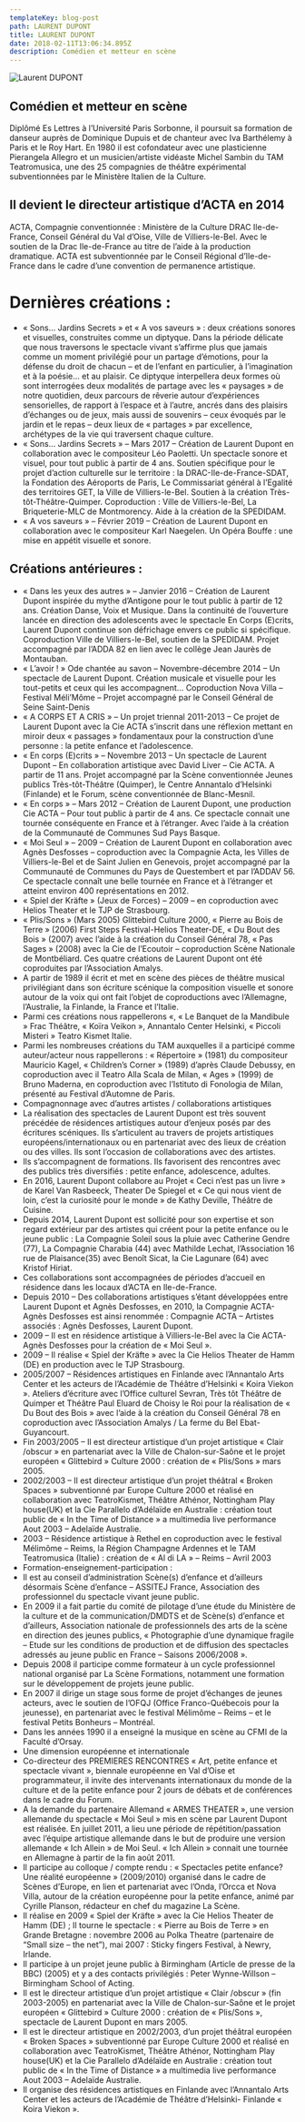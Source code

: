 ```yaml
---
templateKey: blog-post
path: LAURENT DUPONT
title: LAURENT DUPONT
date: 2018-02-11T13:06:34.895Z
description: Comédien et metteur en scène
---
```

![Laurent DUPONT](/img/lodupont.jpg)

## Comédien et metteur en scène

Diplômé Es Lettres à l’Université Paris Sorbonne, il poursuit sa formation de danseur auprès de Dominique Dupuis et de chanteur avec Iva Barthélemy à Paris et le Roy Hart. En 1980 il est cofondateur avec une plasticienne Pierangela Allegro et un musicien/artiste vidéaste Michel Sambin du TAM Teatromusica, une des 25 compagnies de théâtre expérimental subventionnées par le Ministère Italien de la Culture.

## Il devient le directeur artistique d’ACTA en 2014

ACTA, Compagnie conventionnée : Ministère de la Culture DRAC Ile-de-France, Conseil Général du Val d’Oise, Ville de Villiers-le-Bel. Avec le soutien de la Drac Ile-de-France au titre de l’aide à la production dramatique. ACTA est subventionnée par le Conseil Régional d’Ile-de-France dans le cadre d’une convention de permanence artistique.

# Dernières créations :

* « Sons… Jardins Secrets » et « A vos saveurs » : deux créations  sonores et visuelles, construites comme un diptyque. Dans la période délicate que nous traversons le spectacle vivant s’affirme plus que jamais comme un moment privilégié pour un partage d’émotions, pour la défense du droit de chacun – et de l’enfant en particulier, à l’imagination et à la poésie… et au plaisir. Ce diptyque interpellera deux formes où sont interrogées deux modalités de partage avec les « paysages » de notre quotidien, deux parcours de rêverie autour d’expériences sensorielles, de rapport à l’espace et à l’autre, ancrés dans des plaisirs d’échanges ou de jeux, mais aussi de souvenirs – ceux évoqués par le jardin et le repas – deux lieux de « partages » par excellence, archétypes de la vie qui traversent chaque culture.
* « Sons… Jardins Secrets » – Mars 2017 – Création de Laurent Dupont en collaboration avec le compositeur Léo Paoletti. Un spectacle sonore et visuel, pour tout public à partir de 4 ans. Soutien spécifique pour le projet d’action culturelle sur le territoire : la DRAC-Ile-de-France-SDAT, la Fondation des Aéroports de Paris, Le Commissariat général à l’Egalité des territoires GET, la Ville de Villiers-le-Bel. Soutien à la création Très-tôt-Théâtre-Quimper. Coproduction : Ville de Villiers-le-Bel, La Briqueterie-MLC de Montmorency. Aide à la création de la SPEDIDAM.
* « A vos saveurs » – Février 2019 – Création de Laurent Dupont en collaboration avec le compositeur Karl Naegelen. Un Opéra Bouffe : une mise en appétit visuelle et sonore.

## Créations antérieures :

* « Dans les yeux des autres » – Janvier 2016 – Création de Laurent Dupont inspirée du mythe d’Antigone pour le tout public à partir de 12 ans. Création Danse, Voix et Musique. Dans la continuité de l’ouverture lancée en direction des adolescents avec le spectacle  En Corps (E)crits, Laurent Dupont continue son défrichage envers ce public si spécifique. Coproduction Ville de Villiers-le-Bel, soutien de la SPEDIDAM. Projet accompagné par l’ADDA 82 en lien avec le collège Jean Jaurès de Montauban.
* « L’avoir ! »  Ode chantée au savon – Novembre-décembre 2014 – Un spectacle de Laurent Dupont. Création musicale et visuelle pour les tout-petits et ceux qui les accompagnent… Coproduction Nova Villa – Festival Méli’Môme – Projet accompagné par le Conseil Général de Seine Saint-Denis
* « A CORPS ET A CRIS » – Un projet triennal 2011-2013 – Ce projet de Laurent Dupont avec la Cie ACTA s’inscrit dans une réflexion mettant en miroir deux « passages » fondamentaux pour la construction d’une personne : la petite enfance et l’adolescence.
* « En corps (E)crits » – Novembre 2013 – Un spectacle de Laurent Dupont – En collaboration artistique avec David Liver – Cie ACTA. A partir de 11 ans. Projet accompagné par la Scène conventionnée Jeunes publics Très-tôt-Théâtre (Quimper), le Centre Annantalo d’Helsinki (Finlande) et le Forum, scène conventionnée de Blanc-Mesnil.
* « En corps » – Mars 2012 – Création de Laurent Dupont,  une production Cie ACTA – Pour tout public à partir de 4 ans. Ce spectacle connait une tournée conséquente en France et à l’étranger. Avec l’aide à la création de la Communauté de Communes Sud Pays Basque.
* « Moi Seul » – 2009 – Création de Laurent Dupont en collaboration avec Agnès Desfosses – coproduction avec la Compagnie Acta, les Villes de Villiers-le-Bel et de Saint Julien en Genevois, projet accompagné par la Communauté de Communes du Pays de Questembert et par l’ADDAV 56. Ce spectacle connaît une belle tournée en France et à l’étranger et atteint environ 400 représentations en 2012.
* « Spiel der Kräfte » (Jeux de Forces)  – 2009 – en coproduction avec Helios Theater et le TJP de Strasbourg.
* « Plis/Sons » (Mars 2005) Glittebird Culture 2000, « Pierre au Bois de Terre » (2006) First Steps Festival-Helios Theater-DE,  « Du Bout des Bois » (2007) avec l’aide à la création du Conseil Général 78, « Pas Sages » (2008) avec la Cie de l’Ecoutoir – coproduction Scène Nationale de Montbéliard. Ces quatre créations de Laurent Dupont ont été coproduites par l’Association Amalys.
* A partir de 1989 il écrit et met en scène des pièces de théâtre musical privilégiant dans son écriture scénique la composition visuelle et sonore autour de la voix qui ont fait l’objet de coproductions avec l’Allemagne, l’Australie, la Finlande, la France et l’Italie.
* Parmi ces créations nous rappellerons «, « Le Banquet de la Mandibule » Frac Théâtre, « Koïra Veikon »,     Annantalo Center Helsinki, « Piccoli Misteri » Teatro Kismet Italie.
* Parmi les nombreuses créations du TAM auxquelles il a participé comme auteur/acteur nous rappellerons :  « Répertoire » (1981) du compositeur Mauricio Kagel, « Children’s Corner » (1989) d’après Claude Debussy, en coproduction avec il Teatro Alla Scala de Milan, « Ages » (1999) de Bruno Maderna, en coproduction avec l’Istituto di Fonologia de Milan, présenté au Festival d’Automne de Paris.
* Compagnonnage avec d’autres artistes / collaborations artistiques
* La réalisation des spectacles de Laurent Dupont est très souvent précédée de résidences artistiques autour d’enjeux posés par des écritures scéniques. Ils s’articulent au travers de projets artistiques européens/internationaux ou en partenariat avec des lieux de création ou des villes. Ils sont l’occasion de collaborations avec des artistes.
* Ils s’accompagnent de formations. Ils favorisent des rencontres avec des publics très diversifiés : petite enfance, adolescence, adultes.
* En 2016, Laurent Dupont collabore au Projet « Ceci n’est pas un livre » de Karel Van Rasbeeck, Theater De Spiegel et « Ce qui nous vient de loin, c’est la curiosité pour le monde » de Kathy Deville, Théâtre de Cuisine.
* Depuis 2014, Laurent Dupont est sollicité pour son expertise et son regard extérieur par des artistes qui créent pour la petite enfance ou le jeune public : La Compagnie Soleil sous la pluie avec Catherine Gendre (77), La Compagnie Charabia (44) avec Mathilde Lechat, l’Association 16 rue de Plaisance(35) avec Benoît Sicat, la Cie Lagunare (64) avec Kristof Hiriat.
* Ces collaborations sont accompagnées de périodes d’accueil en résidence dans les locaux d’ACTA en Ile-de-France.
* Depuis 2010 – Des collaborations artistiques s’étant développées entre Laurent Dupont et Agnès Desfosses, en 2010,  la Compagnie ACTA-Agnès Desfosses est ainsi renommée : Compagnie ACTA – Artistes associés : Agnès Desfosses, Laurent Dupont.
* 2009 – Il est en résidence artistique à Villiers-le-Bel avec la Cie ACTA-Agnès Desfosses pour la création de « Moi Seul ».
* 2009 – Il réalise « Spiel der Kräfte » avec la Cie Helios Theater de Hamm (DE) en production avec le TJP Strasbourg.
* 2005/2007 – Résidences artistiques en Finlande avec l’Annantalo Arts Center et les acteurs de l’Académie de Théâtre d’Helsinki « Koira Viekon ». Ateliers d’écriture avec l’Office culturel Sevran, Très tôt Théâtre de Quimper et Théâtre Paul Eluard de Choisy le Roi pour la réalisation de « Du Bout des Bois » avec l’aide à la création du Conseil Général 78 en coproduction avec l’Association Amalys / La ferme du Bel Ebat- Guyancourt.
* Fin 2003/2005 – Il est directeur artistique d’un projet artistique « Clair /obscur » en partenariat avec la Ville de Chalon-sur-Saône et le projet européen « Glittebird » Culture 2000 : création de « Plis/Sons » mars 2005.
* 2002/2003 – Il est directeur artistique d’un projet théâtral « Broken Spaces » subventionné par Europe Culture 2000 et réalisé en collaboration avec TeatroKismet, Théâtre Athénor, Nottingham Play house(UK) et la Cie Parallelo d’Adélaïde en Australie : création tout public de « In the Time of Distance » a multimedia live performance Aout 2003 – Adelaïde Australie.
* 2003 – Résidence artistique à Rethel en coproduction avec le festival Mélimôme – Reims, la Région Champagne Ardennes et le TAM Teatromusica (Italie) : création de « Al di LA » – Reims – Avril 2003
* Formation-enseignement-participation :
* Il est au conseil d’administration Scène(s) d’enfance et d’ailleurs désormais Scène d’enfance – ASSITEJ France, Association des professionnel du spectacle vivant jeune public.
* En 2009 il a fait partie du comité de pilotage d’une étude du  Ministère de la culture et de la communication/DMDTS et de  Scène(s) d’enfance et d’ailleurs, Association nationale de professionnels des arts de la scène en direction des jeunes publics, « Photographie d’une dynamique fragile – Etude sur les conditions de production et de diffusion des spectacles adressés au jeune public en France – Saisons 2006/2008 ».
* Depuis 2008 il participe comme formateur à un cycle professionnel national organisé par La Scène Formations, notamment une formation sur le développement de projets jeune public.
* En 2007 il dirige un stage sous forme de projet d’échanges de jeunes acteurs, avec le soutien de l’OFQJ (Office Franco-Québecois pour la jeunesse), en partenariat avec le festival Mélimôme – Reims – et le festival Petits Bonheurs – Montréal.
* Dans les années 1990 il a enseigné la musique en scène au CFMI de la Faculté d’Orsay.
* Une dimension européenne et internationale
* Co-directeur des PREMIERES RENCONTRES « Art, petite enfance et spectacle vivant », biennale européenne en Val d’Oise et programmateur, il invite des intervenants internationaux du monde de la culture et de la petite enfance pour 2 jours de débats et de conférences dans le cadre du Forum.
* A la demande du partenaire Allemand « ARMES THEATER », une version allemande du spectacle « Moi Seul » mis  en scène par Laurent Dupont est réalisée. En juillet 2011, a  lieu une  période de répétition/passation avec l’équipe artistique allemande dans le but de produire une version allemande « Ich Allein » de Moi Seul.  « Ich Allein » connait une tournée en Allemagne à partir de la fin août 2011.
* Il participe au colloque / compte rendu : « Spectacles petite enfance? Une réalité européenne » (2009/2010) organisé dans le cadre de Scènes d’Europe, en lien et partenariat avec l’Onda, l’Orcca et Nova Villa, autour de la création européenne pour la petite enfance, animé par Cyrille Planson, rédacteur en chef du magazine La Scène.
* Il réalise en 2009  « Spiel der Kräfte » avec la Cie Helios Theater de Hamm (DE) ; Il tourne le spectacle : « Pierre au Bois de Terre » en Grande Bretagne : novembre 2006 au Polka Theatre (partenaire de “Small size – the net”), mai 2007 : Sticky fingers Festival, à Newry, Irlande.
* Il participe  à un projet  jeune public à  Birmingham (Article de presse de la BBC) (2005) et y a des contacts privilégiés : Peter Wynne-Willson – Birmingham School of Acting.
* Il est le directeur artistique d’un projet artistique « Clair /obscur » (fin 2003-2005) en partenariat avec la Ville de Chalon-sur-Saône et le projet européen « Glittebird » Culture 2000 : création de « Plis/Sons », spectacle de Laurent Dupont en mars 2005.
* Il est le directeur artistique en 2002/2003, d’un projet théâtral européen « Broken Spaces » subventionné par Europe Culture 2000 et réalisé en collaboration avec TeatroKismet, Théâtre Athénor, Nottingham Play house(UK) et la Cie Parallelo d’Adélaïde en Australie : création tout public de « In the Time of Distance » a multimedia live performance Aout 2003 – Adelaïde Australie.
* Il organise des résidences artistiques en Finlande avec l’Annantalo Arts Center et les acteurs de l’Académie de Théâtre d’Helsinki- Finlande « Koira Viekon ».
